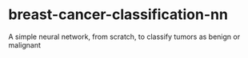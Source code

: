 # breast-cancer-classification-nn
A simple neural network, from scratch, to classify tumors as benign or malignant
